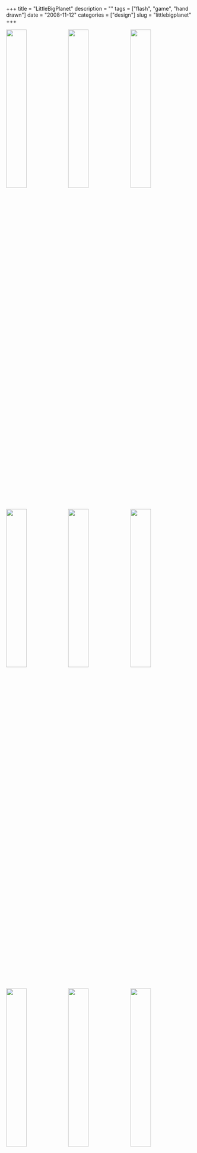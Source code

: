 +++
title = "LittleBigPlanet"
description = ""
tags = ["flash", "game", "hand drawn"]
date = "2008-11-12"
categories = ["design"]
slug = "littlebigplanet"
+++


<div id="screens-thumbs" class="clearfix mt1-5">
<a href="http://media.konigi.com/design/littlebigplanet-1.jpg" class="group" rel="group"><img src="http://media.konigi.com/design/littlebigplanet-1.png" alt="" class="thumb" style="width: 33%; max-width: 33%;padding: 0 1px 1px 0" /></a><a href="http://media.konigi.com/design/littlebigplanet-2.jpg" class="group" rel="group"><img src="http://media.konigi.com/design/littlebigplanet-2.png" alt="" class="thumb" style="width: 33%; max-width: 33%;padding: 0 1px 1px 0" /></a><a href="http://media.konigi.com/design/littlebigplanet-3.jpg" class="group" rel="group"><img src="http://media.konigi.com/design/littlebigplanet-3.png" alt="" class="thumb" style="width: 33%; max-width: 33%;padding: 0 1px 1px 0" /></a><a href="http://media.konigi.com/design/littlebigplanet-4.jpg" class="group" rel="group"><img src="http://media.konigi.com/design/littlebigplanet-4.png" alt="" class="thumb" style="width: 33%; max-width: 33%;padding: 0 1px 1px 0" /></a><a href="http://media.konigi.com/design/littlebigplanet-5.jpg" class="group" rel="group"><img src="http://media.konigi.com/design/littlebigplanet-5.png" alt="" class="thumb" style="width: 33%; max-width: 33%;padding: 0 1px 1px 0" /></a><a href="http://media.konigi.com/design/littlebigplanet-6.jpg" class="group" rel="group"><img src="http://media.konigi.com/design/littlebigplanet-6.png" alt="" class="thumb" style="width: 33%; max-width: 33%;padding: 0 1px 1px 0" /></a><a href="http://media.konigi.com/design/littlebigplanet-7.jpg" class="group" rel="group"><img src="http://media.konigi.com/design/littlebigplanet-7.png" alt="" class="thumb" style="width: 33%; max-width: 33%;padding: 0 1px 1px 0" /></a><a href="http://media.konigi.com/design/littlebigplanet-8.jpg" class="group" rel="group"><img src="http://media.konigi.com/design/littlebigplanet-8.png" alt="" class="thumb" style="width: 33%; max-width: 33%;padding: 0 1px 1px 0" /></a><a href="http://media.konigi.com/design/littlebigplanet-9.jpg" class="group" rel="group"><img src="http://media.konigi.com/design/littlebigplanet-9.png" alt="" class="thumb" style="width: 33%; max-width: 33%;padding: 0 1px 1px 0" /></a>
</div>   
<p>The art direction on the LittleBigPlanet site is fabulous and fun as hell. The rich flash experience takes the idea of the DIY game building experience and literally brings that to life. </p>
<p>There are corrugated box platforms held up by rope strung on on eyelets, hand drawn video controls, skateboards rolling to and fro as the platforms oscillate, and the little animated rag boy character flopping around as you navigate the space. And you know I love the folded graph paper backgrounds on the blueprint tool and sticker. Now I'm gushing. Love it. Can't wait to get it for my son this Christmas (don't tell).</p>
<p><a href="http://www.littlebigworkshop.com/en-us/">http://www.littlebigworkshop.com/en-us/</a></p>  
